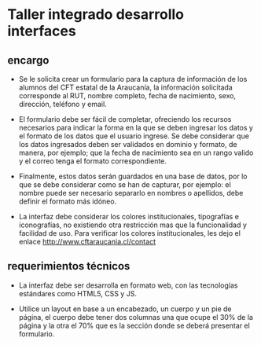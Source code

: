 # Taller integrado desarrollo interfaces

## encargo

- Se le solicita crear un formulario para la captura de información de los alumnos  del CFT estatal de la Araucanía, la información solicitada corresponde al RUT, nombre completo, fecha de nacimiento, sexo, dirección, teléfono y email. 

- El formulario debe ser fácil de completar, ofreciendo los recursos necesarios para indicar la forma en la que se deben ingresar los datos y el formato de los datos que el usuario ingrese.  Se debe considerar que los datos ingresados deben ser validados en dominio y formato, de manera, por ejemplo; que la fecha de nacimiento sea en un rango valido y el correo tenga el formato correspondiente. 

- Finalmente, estos datos serán guardados en una base de datos, por lo que se debe considerar como se han de capturar, por ejemplo:  el nombre puede ser necesario separarlo en nombres o apellidos, debe definir el formato más idóneo. 

- La interfaz debe considerar los colores institucionales, tipografías e iconografías, no existiendo otra restricción mas que la funcionalidad y facilidad de uso.  Para verificar los colores institucionales, les dejo el enlace http://www.cftaraucania.cl/contact 

## requerimientos técnicos

- La interfaz debe ser desarrolla en formato web, con las tecnologías estándares como HTML5, CSS y JS.

- Utilice un layout en base a un encabezado, un cuerpo y un pie de página, el cuerpo debe tener dos columnas una que ocupe el 30% de la página y la otra el 70% que es la sección donde se deberá presentar el formulario. 
